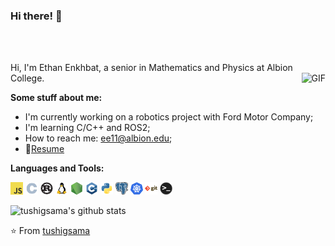 ### Hi there! 👋

<br />
<br />

Hi, I'm Ethan Enkhbat, a senior in Mathematics and Physics at Albion College.
  <img align="right" alt="GIF" src="https://media2.giphy.com/media/v1.Y2lkPTc5MGI3NjExZ3A0OHBkbzVtZXB3NmR0NzRmbHR5N3drcmJ6Z3RxNzdiYm5kamFjaCZlcD12MV9pbnRlcm5hbF9naWZfYnlfaWQmY3Q9Zw/rSCVJasn8uZP2/giphy.gif" />
  
**Some stuff about me:**

- I'm currently working on a robotics project with Ford Motor Company;
- I'm learning C/C++ and ROS2;
- How to reach me: ee11@albion.edu;
- 📝[Resume]()

**Languages and Tools:**  

<code><img height="20" src="https://raw.githubusercontent.com/github/explore/80688e429a7d4ef2fca1e82350fe8e3517d3494d/topics/javascript/javascript.png"></code>
<code><img height="20" src="https://raw.githubusercontent.com/github/explore/80688e429a7d4ef2fca1e82350fe8e3517d3494d/topics/c/c.png"></code>
<code><img height="20" src="https://raw.githubusercontent.com/github/explore/80688e429a7d4ef2fca1e82350fe8e3517d3494d/topics/rust/rust.png"></code>
<code><img height="20" src="https://raw.githubusercontent.com/github/explore/5c058a388828bb5fde0bcafd4bc867b5bb3f26f3/topics/linux/linux.png"></code>
<code><img height="20" src="https://raw.githubusercontent.com/github/explore/80688e429a7d4ef2fca1e82350fe8e3517d3494d/topics/nodejs/nodejs.png"></code>
<code><img height="20" src="https://raw.githubusercontent.com/github/explore/80688e429a7d4ef2fca1e82350fe8e3517d3494d/topics/cpp/cpp.png"></code>
<code><img height="20" src="https://raw.githubusercontent.com/github/explore/80688e429a7d4ef2fca1e82350fe8e3517d3494d/topics/python/python.png"></code>
<code><img height="20" src="https://raw.githubusercontent.com/github/explore/80688e429a7d4ef2fca1e82350fe8e3517d3494d/topics/postgresql/postgresql.png"></code>
<code><img height="20" src="https://raw.githubusercontent.com/github/explore/80688e429a7d4ef2fca1e82350fe8e3517d3494d/topics/kubernetes/kubernetes.png"></code>
<code><img height="20" src="https://raw.githubusercontent.com/github/explore/80688e429a7d4ef2fca1e82350fe8e3517d3494d/topics/git/git.png"></code>
<code><img height="20" src="https://raw.githubusercontent.com/github/explore/80688e429a7d4ef2fca1e82350fe8e3517d3494d/topics/terminal/terminal.png"></code>



![tushigsama's github stats](https://github-readme-stats.vercel.app/api?username=tushigsama&show_icons=true&hide_border=true)

⭐️ From [tushigsama](https://github.com/tushigsama)

